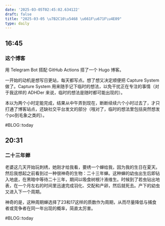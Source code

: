```yaml
---
date: '2025-03-05T02:45:02.634122'
draft: false
title: "2025-03-05 \u7B2C10\u5468 \u661F\u671F\u4E09"
type: daily
---
```


## 16:45

### 这个博客

用 Telegram Bot 搭配 GitHub Actions 搭了一个 Hugo 博客。

一开始的动机是想写日更站，每天都写点。想了想又决定顺便把 Capture System 做了。Capture System 用来随手记下临时的想法，以免干扰正在专注的事情（对于我这样的 ADHDer 来说，临时的想法是随时都可能出现的）。

本以为两个小时定能完成，结果从中午弄到现在，断断续续六个小时过去了，才只打通了博客站点，还缺社交平台发文的部分（哦对了，临时的想法里包括突然想发个po到毛象之类的）。


#BLOG::today


## 20:31

### 二十三年蝉

老婆这几天开始玩刺绣，她刚才给我看，要绣一个蝉给我，因为我的生日在夏天。然后我想起之前看到过一种很神奇的生物：二十三年蝉。这种蝉的幼虫出生后即钻入地底，在黑暗中等待二十三年，期间以吸食树根汁液维生。时候到了若虫钻出地表，在一个月左右的时间里迅速完成羽化、交配和产卵，然后就死去。产下的幼虫又进入下一个周期。

神奇的是，这种周期蝉选择了23和17这样的质数作为周期，从而尽量降低与捕食者或竞争者在同一年出现的概率，简直太厉害。


#BLOG::today


